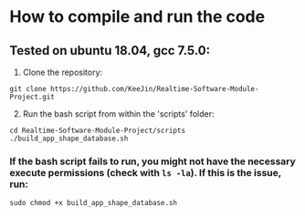 # How to compile and run the code

## Tested on ubuntu 18.04, gcc 7.5.0:
1. Clone the repository: 
```
git clone https://github.com/KeeJin/Realtime-Software-Module-Project.git
```
2. Run the bash script from within the 'scripts' folder:
```
cd Realtime-Software-Module-Project/scripts
./build_app_shape_database.sh
```
### If the bash script fails to run, you might not have the necessary execute permissions (check with ```ls -la```). If this is the issue, run: 
```
sudo chmod +x build_app_shape_database.sh
```